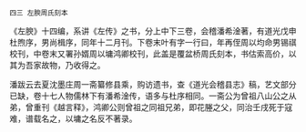     四三 左腴周氏刻本 

   《左腴》十四编，系讲《左传》之书，分上中下三卷，会稽潘希淦著，有道光戊申杜煦序，男尚楫序，同年十二月刊。下卷末叶有字一行曰，年再侄周以均命男锡祺校刊，中卷末又署孙婿周以墉鸿卿校刊，此盖是覆盆桥周氏刻本，书估索高价，以其为吾家故物，乃收得之。

   潘跋云去夏沈墨庄周一斋纂修县乘，购访遗书，查《道光会稽县志》稿，艺文部分已缺，卷十七人物儒林下有潘希淦传，语多与杜序相同。一斋公为曾祖八山公之从弟，曾重刊《越言释》，鸿卿公则曾祖之同祖兄弟，即花塍之父，同治壬戌死于寇难，谱载名之，以墉之名反不著录。

